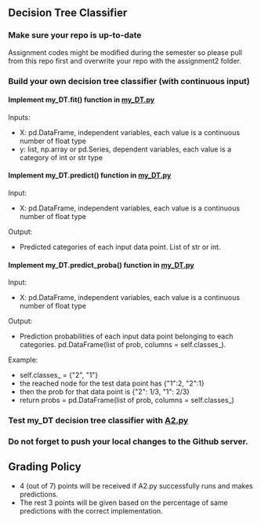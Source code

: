 ## Decision Tree Classifier

### Make sure your repo is up-to-date

Assignment codes might be modified during the semester so please pull from this repo first and overwrite your repo with the assignment2 folder. 

### Build your own decision tree classifier (with continuous input)

#### Implement my_DT.fit() function in [my_DT.py](https://github.com/hil-se/fds/blob/master/assignments/assignment2/my_DT.py)
Inputs:
- X: pd.DataFrame, independent variables, each value is a continuous number of float type
- y: list, np.array or pd.Series, dependent variables, each value is a category of int or str type

#### Implement my_DT.predict() function in [my_DT.py](https://github.com/hil-se/fds/blob/master/assignments/assignment2/my_DT.py)
Input:
- X: pd.DataFrame, independent variables, each value is a continuous number of float type

Output:
- Predicted categories of each input data point. List of str or int.

#### Implement my_DT.predict_proba() function in [my_DT.py](https://github.com/hil-se/fds/blob/master/assignments/assignment2/my_DT.py)
Input:
- X: pd.DataFrame, independent variables, each value is a continuous number of float type

Output:
- Prediction probabilities of each input data point belonging to each categories. pd.DataFrame(list of prob, columns = self.classes_).

Example:
- self.classes_ = {"2", "1"}
- the reached node for the test data point has {"1":2, "2":1}
- then the prob for that data point is {"2": 1/3, "1": 2/3}
- return probs = pd.DataFrame(list of prob, columns = self.classes_)


### Test my_DT decision tree classifier with [A2.py](https://github.com/hil-se/fds/blob/master/assignments/assignment2/A2.py)

### Do not forget to push your local changes to the Github server.

 
 ## Grading Policy
 - 4 (out of 7) points will be received if A2.py successfully runs and makes predictions.
 - The rest 3 points will be given based on the percentage of same predictions with the correct implementation.
